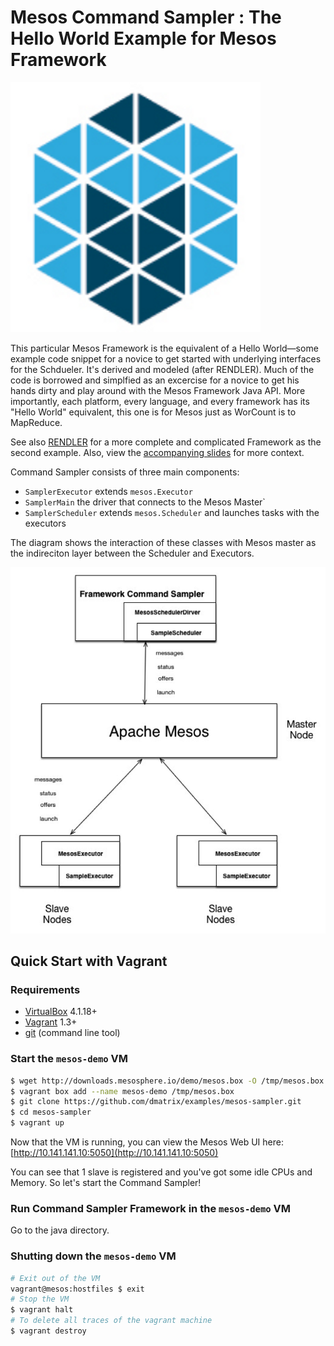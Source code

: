 Mesos Command Sampler : The Hello World Example for Mesos Framework
=====================

![Apache Mesos](./images/mesos.png)

This particular Mesos Framework is the equivalent of a Hello World—some example code snippet for a novice to get started with underlying interfaces for the Schdueler. 
It's derived and modeled (after RENDLER). Much of the code is borrowed and simplfied as an excercise for a 
novice to get his hands dirty and play around with the Mesos Framework Java API. More importantly, each platform, every language, and every framework
has its "Hello World" equivalent, this one is for Mesos just as WorCount is to MapReduce.

See also [RENDLER](http://github/mesosphere/RENDLER) for a more complete and complicated Framework as the second example. 
Also, view the [accompanying slides](http://mesosphere.github.io/oscon-mesos-2014/#/) for more context.

Command Sampler consists of three main components:

- `SamplerExecutor` extends `mesos.Executor`
- `SamplerMain` the driver that connects to the Mesos Master`
- `SamplerScheduler` extends `mesos.Scheduler` and launches tasks with the executors

The diagram shows the interaction of these classes with Mesos master as the indireciton layer between the Scheduler and Executors.

![Command Sampler](./images/mesos_1.png)

## Quick Start with Vagrant

### Requirements

- [VirtualBox](http://www.virtualbox.org/) 4.1.18+
- [Vagrant](http://www.vagrantup.com/) 1.3+
- [git](http://git-scm.com/downloads) (command line tool)

### Start the `mesos-demo` VM

```bash
$ wget http://downloads.mesosphere.io/demo/mesos.box -O /tmp/mesos.box
$ vagrant box add --name mesos-demo /tmp/mesos.box
$ git clone https://github.com/dmatrix/examples/mesos-sampler.git
$ cd mesos-sampler
$ vagrant up
```

Now that the VM is running, you can view the Mesos Web UI here:
[http://10.141.141.10:5050](http://10.141.141.10:5050)

You can see that 1 slave is registered and you've got some idle CPUs and Memory. So let's start the Command Sampler!

### Run Command Sampler Framework in the `mesos-demo` VM

Go to the java directory.

### Shutting down the `mesos-demo` VM

```bash
# Exit out of the VM
vagrant@mesos:hostfiles $ exit
# Stop the VM
$ vagrant halt
# To delete all traces of the vagrant machine
$ vagrant destroy
```
